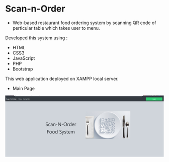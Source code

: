 # Scan-n-Order

- Web-based restaurant food ordering system by scanning QR code of perticular table which takes user to menu.

Developed this system using :
- HTML
- CSS3
- JavaScript
- PHP
- Bootstrap

This web application deployed on XAMPP local server. 

- Main Page 

![](ScreenShots/index.PNG)
